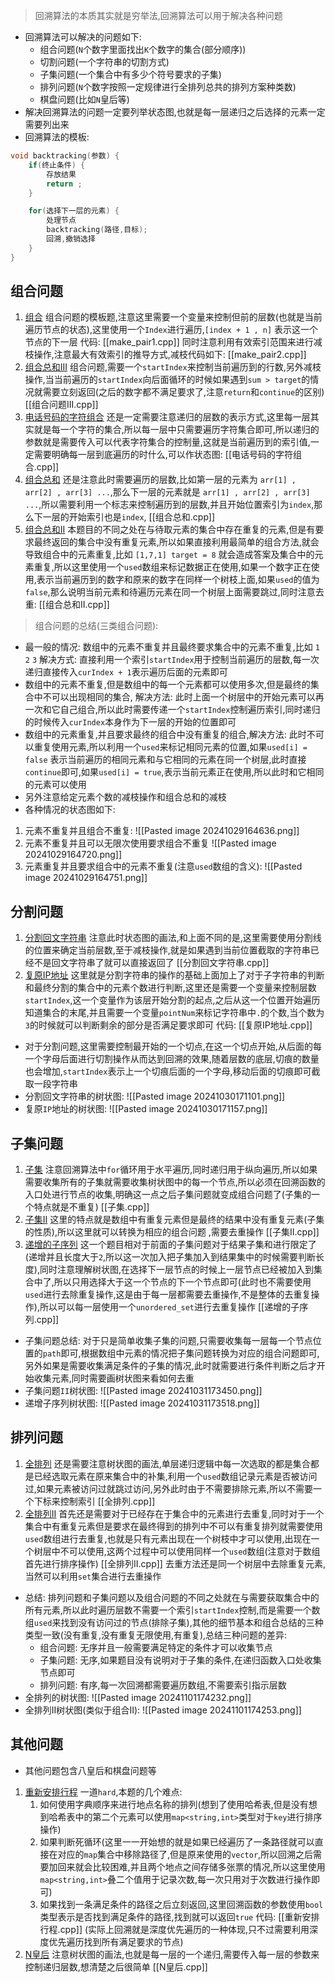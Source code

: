 > 回溯算法的本质其实就是穷举法,回溯算法可以用于解决各种问题
- 回溯算法可以解决的问题如下:
	- 组合问题(`N`个数字里面找出`K`个数字的集合(部分顺序))
	- 切割问题(一个字符串的切割方式)
	- 子集问题(一个集合中有多少个符号要求的子集)
	- 排列问题(`N`个数字按照一定规律进行全排列总共的排列方案种类数)
	- 棋盘问题(比如`N`皇后等)
- 解决回溯算法的问题一定要列举状态图,也就是每一层递归之后选择的元素一定需要列出来
- 回溯算法的模板:
```c++
void backtracking(参数) {
	if(终止条件) {
		存放结果
		return ;
	}

	for(选择下一层的元素) {
		处理节点
		backtracking(路径,目标);
		回溯,撤销选择
	}
}
```
## 组合问题
1. [组合](https://leetcode.cn/problems/combinations/description/) 组合问题的模板题,注意这里需要一个变量来控制但前的层数(也就是当前遍历节点的状态),这里使用一个`Index`进行遍历,`[index + 1 , n]` 表示这一个节点的下一层  代码: [[make_pair1.cpp]] 同时注意利用有效索引范围来进行减枝操作,注意最大有效索引的推导方式,减枝代码如下: [[make_pair2.cpp]] 
2. [组合总和III](https://leetcode.cn/problems/combination-sum-iii/description/)  组合问题,需要一个`startIndex`来控制当前遍历到的行数,另外减枝操作,当当前遍历的`startIndex`向后面循环的时候如果遇到`sum > target`的情况就需要立刻返回(之后的数字都不满足要求了,注意`return`和`continue`的区别)  [[组合问题III.cpp]] 
3. [电话号码的字符组合](https://leetcode.cn/problems/letter-combinations-of-a-phone-number/description/)  还是一定需要注意递归的层数的表示方式,这里每一层其实就是每一个字符的集合,所以每一层中只需要遍历字符集合即可,所以递归的参数就是需要传入可以代表字符集合的控制量,这就是当前遍历到的索引值,一定需要明确每一层到底遍历的时什么,可以作状态图: [[电话号码的字符组合.cpp]] 
4. [组合总和](https://leetcode.cn/problems/combination-sum/description/) 还是注意此时需要遍历的层数,比如第一层的元素为 `arr[1] , arr[2] , arr[3] ...`,那么下一层的元素就是 `arr[1] , arr[2] , arr[3] ...`,所以需要利用一个标志来控制遍历到的层数,并且开始位置索引为`index`,那么下一层的开始索引也是`index`,  [[组合总和.cpp]] 
5. [组合总和II](https://leetcode.cn/problems/combination-sum-ii/) 本题目的不同之处在与待取元素的集合中存在重复的元素,但是有要求最终返回的集合中没有重复元素,所以如果直接利用最简单的组合方法,就会导致组合中的元素重复,比如 `[1,7,1] target = 8` 就会造成答案及集合中的元素重复,所以这里使用一个`used`数组来标记数据正在使用,如果一个数字正在使用,表示当前遍历到的数字和原来的数字在同样一个树枝上面,如果`used`的值为`false`,那么说明当前元素和待遍历元素在同一个树层上面需要跳过,同时注意去重:  [[组合总和II.cpp]]  

>组合问题的总结(三类组合问题):
- 最一般的情况: 数组中的元素不重复并且最终要求集合中的元素不重复,比如 `1` `2`  `3`  解决方式: 直接利用一个索引`startIndex`用于控制当前遍历的层数,每一次递归直接传入`curIndex + 1`表示遍历后面的元素即可
- 数组中的元素不重复,但是数组中的每一个元素都可以使用多次,但是最终的集合中不可以出现相同的集合, 解决方法: 此时上面一个树层中的开始元素可以再一次和它自己组合,所以此时需要传递一个`startIndex`控制遍历索引,同时递归的时候传入`curIndex`本身作为下一层的开始的位置即可
- 数组中的元素重复,并且要求最终的组合中没有重复的组合,解决方法: 此时不可以重复使用元素,所以利用一个`used`来标记相同元素的位置,如果`used[i] = false` 表示当前遍历的相同元素和与它相同的元素在同一个树层,此时直接`continue`即可,如果`used[i] = true`,表示当前元素正在使用,所以此时和它相同的元素可以使用
- 另外注意给定元素个数的减枝操作和组合总和的减枝
- 各种情况的状态图如下:
1. 元素不重复并且组合不重复:
![[Pasted image 20241029164636.png]]
2. 元素不重复并且可以无限次使用要求组合不重复
![[Pasted image 20241029164720.png]]
3. 元素重复并且要求组合中的元素不重复(注意`used`数组的含义):
![[Pasted image 20241029164751.png]]
## 分割问题
1. [分割回文字符串](https://leetcode.cn/problems/palindrome-partitioning/description/) 注意此时状态图的画法,和上面不同的是,这里需要使用分割线的位置来确定当前层数,至于减枝操作,就是如果遇到当前位置截取的字符串已经不是回文字符串了就可以直接返回了   [[分割回文字符串.cpp]] 
2. [复原IP地址](https://leetcode.cn/problems/restore-ip-addresses/submissions/576922956/) 这里就是分割字符串的操作的基础上面加上了对于子字符串的判断和最终分割的集合中的元素个数进行判断,这里还是需要一个变量来控制层数`startIndex`,这一个变量作为该层开始分割的起点,之后从这一个位置开始遍历知道集合的末尾,并且需要一个变量`pointNum`来标记字符串中`.`的个数,当个数为`3`的时候就可以判断剩余的部分是否满足要求即可 代码: [[复原IP地址.cpp]] 
- 对于分割问题,这里需要控制最开始的一个切点,在这一个切点开始,从后面的每一个字母后面进行切割操作从而达到回溯的效果,随着层数的底层,切痕的数量也会增加,`startIndex`表示上一个切痕后面的一个字母,移动后面的切痕即可截取一段字符串
- 分割回文字符串的树状图:
![[Pasted image 20241030171101.png]]
- 复原`IP`地址的树状图:
![[Pasted image 20241030171157.png]]
## 子集问题
1. [子集](https://leetcode.cn/problems/subsets/description/)  注意回溯算法中`for`循环用于水平遍历,同时递归用于纵向遍历,所以如果需要收集所有的子集就需要收集树状图中的每一个节点,所以必须在回溯函数的入口处进行节点的收集,明确这一点之后子集问题就变成组合问题了(子集的一个特点就是不重复)   [[子集.cpp]] 
2. [子集II](https://leetcode.cn/problems/subsets-ii/submissions/577180089/) 这里的特点就是数组中有重复元素但是最终的结果中没有重复元素(子集的性质),所以这里就可以转换为相应的组合问题 ,需要去重操作 [[子集II.cpp]]
3. [递增的子序列](https://leetcode.cn/problems/non-decreasing-subsequences/submissions/577190875/)  这一个题目相对于前面的子集问题对于结果子集和进行限定了(递增并且长度大于`2`,所以这一次加入把子集加入到结果集中的时候需要判断长度),同时注意理解树状图,在选择下一层节点的时候上一层节点已经被加入到集合中了,所以只用选择大于这一个节点的下一个节点即可(此时也不需要使用`used`进行去除重复操作,这是由于每一层都需要去重操作,不是整体的去重复操作),所以可以每一层使用一个`unordered_set`进行去重复操作  [[递增的子序列.cpp]] 
- 子集问题总结: 对于只是简单收集子集的问题,只需要收集每一层每一个节点位置的`path`即可,根据数组中元素的情况把子集问题转换为对应的组合问题即可,另外如果是需要收集满足条件的子集的情况,此时就需要进行条件判断之后才开始收集元素,同时需要画树状图来看如何去重 
- 子集问题`II`树状图:
![[Pasted image 20241031173450.png]]
- 递增子序列树状图:
![[Pasted image 20241031173518.png]]
## 排列问题
1. [全排列](https://leetcode.cn/problems/permutations/) 还是需要注意树状图的画法,单层递归逻辑中每一次选取的都是集合都是已经选取元素在原来集合中的补集,利用一个`used`数组记录元素是否被访问过,如果元素被访问过就跳过访问,另外此时由于不需要排除元素,所以不需要一个下标来控制索引   [[全排列.cpp]] 
2. [全排列II](https://leetcode.cn/problems/permutations-ii/submissions/577434185/) 首先还是需要对于已经存在于集合中的元素进行去重复,同时对于一个集合中有重复元素但是要求在最终得到的排列中不可以有重复排列就需要使用`used`数组进行去重复,也就是只有元素出现在一个树枝中才可以使用,出现在一个树层中不可以使用,这两个过程中可以使用同样一个`used`数组(注意对于数组首先进行排序操作)  [[全排列II.cpp]] 去重方法还是同一个树层中去除重复元素,当然可以利用`set`集合进行去重操作
- 总结: 排列问题和子集问题以及组合问题的不同之处就在与需要获取集合中的所有元素,所以此时遍历层数不需要一个索引`startIndex`控制,而是需要一个数组`used`来找到没有访问过的节点(排除子集),其他的细节基本和组合总结的三种类型一致(没有重复,没有重复无限使用,有重复),总结三种问题的差异:
	- 组合问题: 无序并且一般需要满足特定的条件才可以收集节点
	- 子集问题: 无序,如果题目没有说明对于子集的条件,在递归函数入口处收集节点即可
	- 排列问题: 有序,每一次回溯都需要遍历数组,不需要索引指示层数
- 全排列的树状图:
![[Pasted image 20241101174232.png]]
- 全排列II树状图(类似于组合II):
![[Pasted image 20241101174253.png]]
## 其他问题
- 其他问题包含八皇后和棋盘问题等
1. [重新安排行程](https://leetcode.cn/problems/reconstruct-itinerary/description/) 一道`hard`,本题的几个难点: 
	1. 如何使用字典顺序来进行地点名称的排列(想到了使用哈希表,但是没有想到哈希表中的第二个元素可以使用`map<string,int>`类型对于`key`进行排序操作)
	2. 如果判断死循环(这里一一开始想的就是如果已经遍历了一条路径就可以直接在对应的`map`集合中移除路径了,但是原来使用的`vector`,所以回溯之后需要加回来就会比较困难,并且两个地点之间存储多张票的情况,所以这里使用`map<string,int>`叠二个值用于记录次数,每一次只用对于次数进行操作即可) 
	3. 如果找到一条满足条件的路径之后立刻返回,这里回溯函数的参数使用`bool`类型表示是否找到满足条件的路径,找到就可以返回`true`
	代码: [[重新安排行程.cpp]]  (实际上回溯就是深度优先遍历的一种体现,只不过需要利用深度优先遍历找到所有满足要求的节点)
2. [N皇后](https://leetcode.cn/problems/n-queens/) 注意树状图的画法,也就是每一层的一个递归,需要传入每一层的参数来控制递归层数,想清楚之后很简单 [[N皇后.cpp]] 

